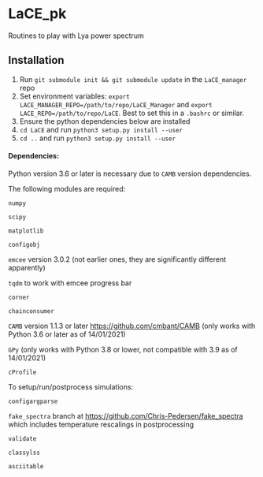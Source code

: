 # LaCE_pk

Routines to play with Lya power spectrum

## Installation

1. Run `git submodule init && git submodule update` in the `LaCE_manager` repo
2. Set environment variables: `export LACE_MANAGER_REPO=/path/to/repo/LaCE_Manager` and `export LACE_REPO=/path/to/repo/LaCE`. Best to set this in a `.bashrc` or similar.
3. Ensure the python dependencies below are installed
4. `cd LaCE` and run `python3 setup.py install --user`
5. `cd ..` and run `python3 setup.py install --user`


#### Dependencies:
Python version 3.6 or later is necessary due to `CAMB` version dependencies.

The following modules are required:

`numpy`

`scipy`

`matplotlib`

`configobj`

`emcee` version 3.0.2 (not earlier ones, they are significantly different apparently)

`tqdm` to work with emcee progress bar

`corner`

`chainconsumer`

`CAMB` version 1.1.3 or later https://github.com/cmbant/CAMB (only works with Python 3.6 or later as of 14/01/2021)

`GPy` (only works with Python 3.8 or lower, not compatible with 3.9 as of 14/01/2021)

`cProfile`

To setup/run/postprocess simulations:

`configargparse`

`fake_spectra` branch at https://github.com/Chris-Pedersen/fake_spectra which includes temperature rescalings in postprocessing

`validate`

`classylss`

`asciitable`

